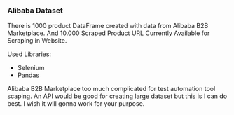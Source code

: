 ### Alibaba Dataset ###

There is 1000 product DataFrame created with data from Alibaba B2B Marketplace. And 10.000 Scraped Product URL Currently Available for Scraping in Website.

Used Libraries:

  - Selenium
  - Pandas


Alibaba B2B Marketplace too much complicated for test automation tool scaping. An API would be good for creating large dataset but this is I can do best. I wish it will gonna work for your purpose.
